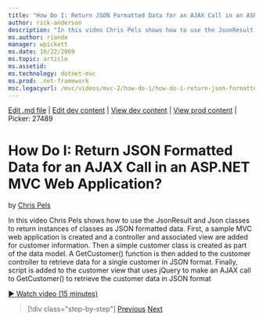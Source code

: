 ```yaml
---
title: "How Do I: Return JSON Formatted Data for an AJAX Call in an ASP.NET MVC Web Application? | Microsoft Docs"
author: rick-anderson
description: "In this video Chris Pels shows how to use the JsonResult and Json classes to return instances of classes as JSON formatted data. First, a sample MVC web appl..."
ms.author: riande
manager: wpickett
ms.date: 10/22/2009
ms.topic: article
ms.assetid: 
ms.technology: dotnet-mvc
ms.prod: .net-framework
msc.legacyurl: /mvc/videos/mvc-2/how-do-i/how-do-i-return-json-formatted-data-for-an-ajax-call-in-an-aspnet-mvc-web-application
---
```

[Edit .md file](C:\Projects\msc\dev\Msc.Www\Web.ASP\App_Data\github\mvc\videos\mvc-2\how-do-i\how-do-i-return-json-formatted-data-for-an-ajax-call-in-an-aspnet-mvc-web-application.md) | [Edit dev content](http://www.aspdev.net/umbraco#/content/content/edit/26702) | [View dev content](http://docs.aspdev.net/tutorials/mvc/videos/mvc-2/how-do-i/how-do-i-return-json-formatted-data-for-an-ajax-call-in-an-aspnet-mvc-web-application.html) | [View prod content](http://www.asp.net/mvc/videos/mvc-2/how-do-i/how-do-i-return-json-formatted-data-for-an-ajax-call-in-an-aspnet-mvc-web-application) | Picker: 27489

How Do I: Return JSON Formatted Data for an AJAX Call in an ASP.NET MVC Web Application?
====================
by [Chris Pels](https://twitter.com/chrispels)

In this video Chris Pels shows how to use the JsonResult and Json classes to return instances of classes as JSON formatted data. First, a sample MVC web application is created and a controller and associated view are added for customer information. Then a simple customer class is created as part of the data model. A GetCustomer() function is then added to the customer controller to retrieve data for a single customer in JSON format. Finally, script is added to the customer view that uses jQuery to make an AJAX call to GetCustomer() to retrieve the customer data in JSON format

[&#9654; Watch video (15 minutes)](https://channel9.msdn.com/Blogs/ASP-NET-Site-Videos/how-do-i-return-json-formatted-data-for-an-ajax-call-in-an-aspnet-mvc-web-application)

>[!div class="step-by-step"] [Previous](aspnet-mvc-how-10-minute-technical-video-for-developers.md) [Next](how-do-i-work-with-data-in-aspnet-mvc-partial-views.md)